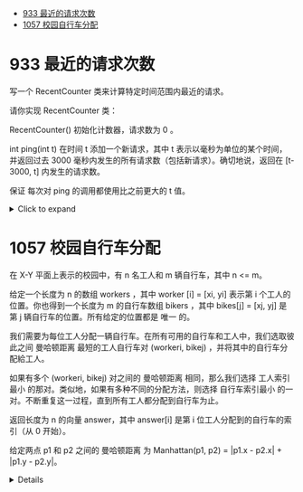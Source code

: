 <!--toc:start-->
- [933 最近的请求次数](#933-最近的请求次数)
- [1057 校园自行车分配](#1057-校园自行车分配)
<!--toc:end-->

# 933 最近的请求次数
写一个 RecentCounter 类来计算特定时间范围内最近的请求。

请你实现 RecentCounter 类：

RecentCounter() 初始化计数器，请求数为 0 。

int ping(int t) 在时间 t 添加一个新请求，其中 t
表示以毫秒为单位的某个时间，并返回过去 3000
毫秒内发生的所有请求数（包括新请求）。确切地说，返回在 \[t-3000, t\]
内发生的请求数。

保证 每次对 ping 的调用都使用比之前更大的 t 值。

<details><summary>Click to expand</summary>

```cpp
class RecentCounter {
    queue<int> q;
public:
    RecentCounter() {
    }

    int ping(int t) {
        q.push(t);
        while(q.front()<t-3000){
            q.pop();
        }
        return q.size();
    }
};
```

</details>

# 1057 校园自行车分配

在 X-Y 平面上表示的校园中，有 n 名工人和 m 辆自行车，其中 n <= m。

给定一个长度为 n 的数组 workers ，其中 worker [i] = [xi, yi] 表示第 i 个工人的位置。你也得到一个长度为 m 的自行车数组 bikers ，其中 bikes[j] = [xj, yj] 是第 j 辆自行车的位置。所有给定的位置都是 唯一 的。

我们需要为每位工人分配一辆自行车。在所有可用的自行车和工人中，我们选取彼此之间 曼哈顿距离 最短的工人自行车对 (workeri, bikej) ，并将其中的自行车分配給工人。

如果有多个 (workeri, bikej) 对之间的 曼哈顿距离 相同，那么我们选择 工人索引最小 的那对。类似地，如果有多种不同的分配方法，则选择 自行车索引最小 的一对。不断重复这一过程，直到所有工人都分配到自行车为止。

返回长度为 n 的向量 answer，其中 answer[i] 是第 i 位工人分配到的自行车的索引（从 0 开始）。

给定两点 p1 和 p2 之间的 曼哈顿距离 为 Manhattan(p1, p2) = |p1.x - p2.x| + |p1.y - p2.y|。

<details>

```cpp
int manhattan(vector<int>& a,vector<int>& b){
    return abs(a[0]-b[0])+abs(a[1]-b[1]);
}
class Solution {
public:
    vector<int> assignBikes(vector<vector<int>>& workers, vector<vector<int>>& bikes) {
        vector<tuple<int,int,int>> triplets;
        int n=workers.size();
        int m=bikes.size();
        for(int work=0;work<n;work++){
            for(int bike=0;bike<m;bike++){
                int dist=manhattan(workers[work],bikes[bike]);
                triplets.emplace_back(dist,work,bike);
            }
        }
        ranges::sort(triplets);
        vector<int> bikeStatus(m),workStatus(n,-1);
        int pairCount=0;
        for(auto& [dist,work,bike]:triplets){
            if(workStatus[work]==-1 && !bikeStatus[bike]){
                bikeStatus[bike]=true;
                workStatus[work]=bike;
                pairCount++;
                if(pairCount==n){
                    return workStatus;
                }
            }
        }
        return workStatus;
    }
};
```

优先级队列解法：
```cpp
int manhattan(vector<int>& a,vector<int>& b){
    return abs(a[0]-b[0])+abs(a[1]-b[1]);
}
class Solution {
public:
    vector<int> assignBikes(vector<vector<int>>& workers, vector<vector<int>>& bikes) {
        vector<vector<tuple<int,int,int>>> workerToBikeList;
        priority_queue<tuple<int,int,int>,vector<tuple<int,int,int>>,greater<tuple<int,int,int>>> pq;
        for(int worker=0;worker<workers.size();worker++){
            vector<tuple<int,int,int>> curWorkerPairs;
            for(int bike=0;bike<bikes.size();bike++){
                int dist=manhattan(workers[worker], bikes[bike]);
                curWorkerPairs.emplace_back(dist, worker,bike);
            }
            sort(curWorkerPairs.begin(),curWorkerPairs.end(),greater<tuple<int,int,int>>());
            pq.push(curWorkerPairs.back());
            curWorkerPairs.pop_back();
            workerToBikeList.emplace_back(curWorkerPairs);
        }
        vector<bool> bikeStatus(bikes.size());
        vector<int> workerStatus(workers.size(),-1);
        while(!pq.empty()){
            auto [dist,worker,bike]=pq.top();
            pq.pop();
            if(!bikeStatus[bike]){
                bikeStatus[bike]=true;
                workerStatus[worker]=bike;
            }else{
                pq.emplace(workerToBikeList[worker].back());
                workerToBikeList[worker].pop_back();
            }
        }
        return workerStatus;
    }
};
```

</details>
